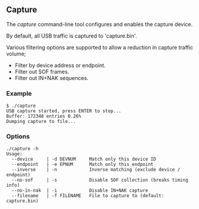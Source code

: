 ## Capture

The *capture* command-line tool configures and enables the capture device.

By default, all USB traffic is captured to 'capture.bin'.

Various filtering options are supported to allow a reduction in capture traffic volume;
* Filter by device address or endpoint.
* Filter out SOF frames.
* Filter out IN+NAK sequences.

### Example
```
$ ./capture 
USB capture started, press ENTER to stop...
Buffer: 172348 entries 0.26%
Dumping capture to file...
```

### Options
```
./capture -h
Usage:
  --device     | -d DEVNUM     Match only this device ID
  --endpoint   | -e EPNUM      Match only this endpoint
  --inverse    | -n            Inverse matching (exclude device / endpoint)
  --no-sof     | -s            Disable SOF collection (breaks timing info)
  --no-in-nak  | -i            Disable IN+NAK capture
  --filename   | -f FILENAME   File to capture to (default: capture.bin)
```
